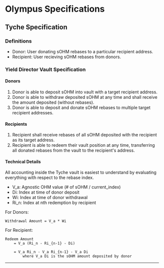 # Olympus Specifications

## Tyche Specification

### Definitions

- Donor: User donating sOHM rebases to a particular recipient address.
- Recipient: User recieving sOHM rebases from donors.

### Yield Director Vault Specification

#### Donors
1. Donor is able to deposit sOHM into vault with a target recipient address.
2. Donor is able to withdraw deposited sOHM at any time and shall receive the amount deposited (without rebases).
3. Donor is able to deposit and donate sOHM rebases to multiple target recipient addresses.

#### Recipients
1. Recipient shall receive rebases of all sOHM deposited with the recipient as its target address.
2. Recipient is able to redeem their vault position at any time, transferring all donated rebases from the vault to the recipient's address.

#### Technical Details
All accounting inside the Tyche vault is easiest to understand by evaluating everything with respect to the rebase index.

- V_a: Agnostic OHM value (# of sOHM / current_index)
- Di: Index at time of donor deposit
- Wi: Index at time of donor withdrawal
- Ri_n: Index at nth redemption by recipient

For Donors:
```
Withdrawal Amount = V_a * Wi
```

For Recipient:
```
Redeem Amount
	= V_a (Ri_n - Ri_{n-1} - Di)
							
	= V_a Ri_n - V_a Ri_{n-1} - V_a Di
		where V_a Di is the sOHM amount deposited by donor
```

---